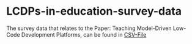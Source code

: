 # LCDPs-in-education-survey-data

The survey data that relates to the Paper: Teaching Model-Driven Low-Code Development Platforms, can be found in [CSV-File](data_lowCode_survey.CSV)

